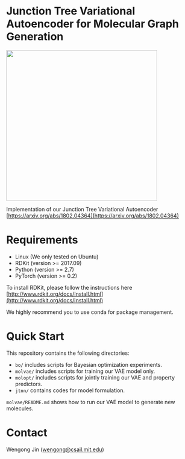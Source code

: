 # Junction Tree Variational Autoencoder for Molecular Graph Generation

<img src="https://github.com/wengong-jin/icml18-jtnn/blob/master/paradigm.png" width="400">

Implementation of our Junction Tree Variational Autoencoder [https://arxiv.org/abs/1802.04364](https://arxiv.org/abs/1802.04364)

# Requirements
* Linux (We only tested on Ubuntu)
* RDKit (version >= 2017.09)
* Python (version >= 2.7)
* PyTorch (version >= 0.2)

To install RDKit, please follow the instructions here [http://www.rdkit.org/docs/Install.html](http://www.rdkit.org/docs/Install.html)

We highly recommend you to use conda for package management.

# Quick Start
This repository contains the following directories:
* `bo/` includes scripts for Bayesian optimization experiments.
* `molvae/` includes scripts for training our VAE model only.
* `molopt/` includes scripts for jointly training our VAE and property predictors.
* `jtnn/` contains codes for model formulation.

`molvae/README.md` shows how to run our VAE model to generate new molecules.

# Contact
Wengong Jin (wengong@csail.mit.edu)
